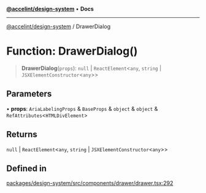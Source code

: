 [**@accelint/design-system**](../README.md) • **Docs**

***

[@accelint/design-system](../README.md) / DrawerDialog

# Function: DrawerDialog()

> **DrawerDialog**(`props`): `null` \| `ReactElement`\<`any`, `string` \| `JSXElementConstructor`\<`any`\>\>

## Parameters

• **props**: `AriaLabelingProps` & `BaseProps` & `object` & `object` & `RefAttributes`\<`HTMLDivElement`\>

## Returns

`null` \| `ReactElement`\<`any`, `string` \| `JSXElementConstructor`\<`any`\>\>

## Defined in

[packages/design-system/src/components/drawer/drawer.tsx:292](https://github.com/gohypergiant/standard-toolkit/blob/258694cea8ed8bbd956b3cf5da47c2c9debcf127/packages/design-system/src/components/drawer/drawer.tsx#L292)

